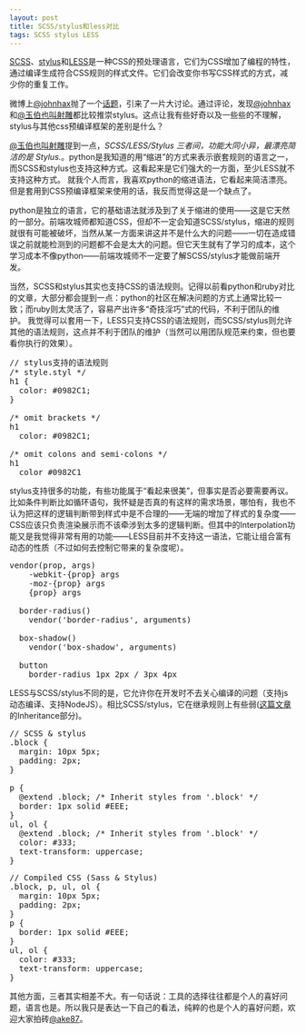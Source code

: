 ```yaml
---
layout: post
title: SCSS/stylus和less对比
tags: SCSS stylus LESS
---
```

[SCSS]、[stylus]和[LESS]是一种CSS的预处理语言，它们为CSS增加了编程的特性，通过编译生成符合CSS规则的样式文件。它们会改变你书写CSS样式的方式，减少你的重复工作。

微博上[@johnhax]抛了一个[话题][1]，引来了一片大讨论。通过评论，发现[@johnhax]和[@玉伯也叫射雕]都比较推崇stylus。这点让我有些好奇以及一些些的不理解，stylus与其他css预编译框架的差别是什么？

[@玉伯也叫射雕]提到一点，<cite>SCSS/LESS/Stylus 三者间，功能大同小异，最漂亮简洁的是 Stylus.</cite>。python是我知道的用“缩进”的方式来表示嵌套规则的语言之一，而SCSS和stylus也支持这种方式。这看起来是它们强大的一方面，至少LESS就不支持这种方式。
就我个人而言，我喜欢python的缩进语法，它看起来简洁漂亮。但是套用到CSS预编译框架来使用的话，我反而觉得这是一个缺点了。

python是独立的语言，它的基础语法就涉及到了关于缩进的使用——这是它天然的一部分。前端攻城师都知道CSS，但却不一定会知道SCSS/stylus，缩进的规则就很有可能被破坏，当然从某一方面来讲这并不是什么大的问题——一切在造成错误之前就能检测到的问题都不会是太大的问题。但它天生就有了学习的成本，这个学习成本不像python——前端攻城师不一定要了解SCSS/stylus才能做前端开发。

当然，SCSS和stylus其实也支持CSS的语法规则。记得以前看python和ruby对比的文章，大部分都会提到一点：python的社区在解决问题的方式上通常比较一致；而ruby则太灵活了，容易产出许多“奇技淫巧”式的代码，不利于团队的维护。
我觉得可以套用一下，LESS只支持CSS的语法规则，而SCSS/stylus则允许其他的语法规则，这点并不利于团队的维护（当然可以用团队规范来约束，但也要看你执行的效果）。

<pre class="prettyprint linenums">
// stylus支持的语法规则
/* style.styl */
h1 {
  color: #0982C1;
}

/* omit brackets */
h1
  color: #0982C1;

/* omit colons and semi-colons */
h1
  color #0982C1
</pre>

stylus支持很多的功能，有些功能属于“看起来很美”，但事实是否必要需要再议。比如条件判断比如循环语句，我怀疑是否真的有这样的需求场景，哪怕有，我也不认为把这样的逻辑判断带到样式中是不合理的——无端的增加了样式的复杂度——CSS应该只负责渲染展示而不该牵涉到太多的逻辑判断。但其中的Interpolation功能又是我觉得非常有用的功能——LESS目前并不支持这一语法，它能让组合富有动态的性质（不过如何去控制它带来的复杂度呢）。

<pre class="prettyprint linenums">
vendor(prop, args)
    -webkit-{prop} args
    -moz-{prop} args
    {prop} args

  border-radius()
    vendor('border-radius', arguments)

  box-shadow()
    vendor('box-shadow', arguments)

  button
    border-radius 1px 2px / 3px 4px
</pre>

LESS与SCSS/stylus不同的是，它允许你在开发时不去关心编译的问题（支持js动态编译、支持NodeJS）。相比SCSS/stylus，它在继承规则上有些弱([这篇文章][2]的Inheritance部分)。

<pre class="prettyprint linenums">
// SCSS &amp; stylus
.block {
  margin: 10px 5px;
  padding: 2px;
}

p {
  @extend .block; /* Inherit styles from '.block' */
  border: 1px solid #EEE;
}
ul, ol {
  @extend .block; /* Inherit styles from '.block' */
  color: #333;
  text-transform: uppercase;
}
</pre>

<pre class="prettyprint linenums">
// Compiled CSS (Sass &amp; Stylus)
.block, p, ul, ol {
  margin: 10px 5px;
  padding: 2px;
}
p {
  border: 1px solid #EEE;
}
ul, ol {
  color: #333;
  text-transform: uppercase;
}
</pre>

其他方面，三者其实相差不大。有一句话说：工具的选择往往都是个人的喜好问题，语言也是。所以我只是表达一下自己的看法，纯粹的也是个人的喜好问题，欢迎大家拍砖[@ake87]。

[@johnhax]: http://www.weibo.com/haxy
[@玉伯也叫射雕]:http://www.weibo.com/lifesinger
[@ake87]:http://www.weibo.com/ake87
[SCSS]:http://sass-lang.com/
[stylus]:http://learnboost.github.com/stylus/
[LESS]:http://lesscss.org
[1]:http://www.weibo.com/1960954893/yiMUR5vMT
[2]:http://net.tutsplus.com/tutorials/html-css-techniques/sass-vs-less-vs-stylus-a-preprocessor-shootout/
